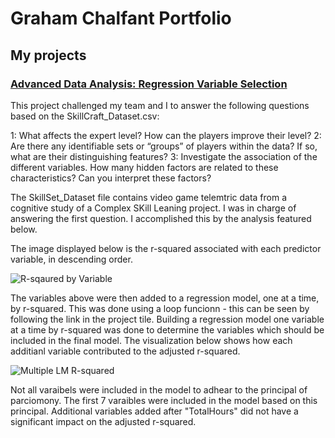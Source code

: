 # Graham Chalfant Portfolio
## My projects

### [Advanced Data Analysis: Regression Variable Selection ](https://github.com/GrahamChalfant/Advanced_Data_Analysis_Project)

This project challenged my team and I to answer the following questions based on the SkillCraft_Dataset.csv: 

1: What affects the expert level? How can the players improve their level? 
2: Are there any identifiable sets or “groups” of players within the data? If so, what are their distinguishing features? 
3: Investigate the association of the different variables. How many hidden factors are related to these characteristics? Can you interpret these factors?

The SkillSet_Dataset file contains video game telemtric data from a cognitive study of a Complex SKill Leaning project. I was in charge of answering the first question. I accomplished this by the analysis featured below. 

The image displayed below is the r-squared associated with each predictor variable, in descending order. 

![R-sqaured by Variable](https://user-images.githubusercontent.com/70036009/129126071-91d66901-c239-4499-8837-e1a6abe405db.png)

The variables above were then added to a regression model, one at a time, by r-squared. This was done using a loop funcionn - this can be seen by following the link in the project tile. Building a regression model one variable at a time by r-squared was done to determine the variables which should be included in the final model. The visualization below shows how each additianl variable contributed to the adjusted r-squared. 

![Multiple LM R-squared](https://user-images.githubusercontent.com/70036009/129126196-9b064030-e62c-486a-ae9e-93e51074c79e.png)

Not all varaibels were included in the model to adhear to the principal of parciomony. The first 7 varaibles were included in the model based on this principal. Additional variables added after "TotalHours" did not have a significant impact on the adjusted r-squared. 

